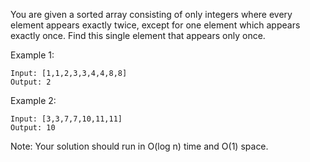 You are given a sorted array consisting of only integers where every element appears exactly twice, except for one element which appears exactly once. Find this single element that appears only once.

 

Example 1:

    Input: [1,1,2,3,3,4,4,8,8]
    Output: 2
Example 2:

    Input: [3,3,7,7,10,11,11]
    Output: 10
 

Note: Your solution should run in O(log n) time and O(1) space.